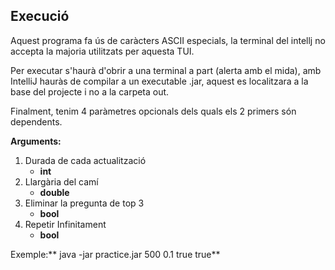 ## Execució

Aquest programa fa ús de caràcters ASCII especials, la terminal del intellj no accepta la majoria utilitzats per aquesta
TUI.

Per executar s'haurà d'obrir a una terminal a part (alerta amb el mida), amb IntelliJ hauràs de compilar a un executable
.jar, aquest es localitzara a la base del projecte i no a la carpeta out.

Finalment, tenim 4 paràmetres opcionals dels quals els 2 primers són dependents.

**Arguments:**

1. Durada de cada actualització
    * **int**
2. Llargària del camí
    * **double**
3. Eliminar la pregunta de top 3
    * **bool**
4. Repetir Infinitament
    * **bool**

Exemple:** java -jar practice.jar 500 0.1 true true**